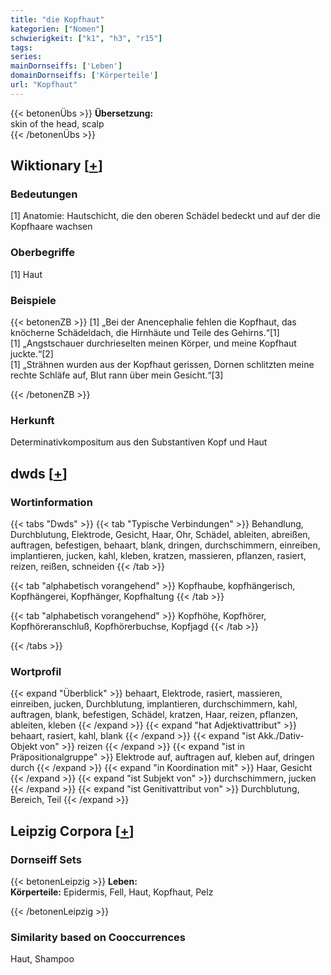 ```yaml
---
title: "die Kopfhaut"
kategorien: ["Nomen"]
schwierigkeit: ["k1", "h3", "r15"]
tags:
series:
mainDornseiffs: ['Leben']
domainDornseiffs: ['Körperteile']
url: "Kopfhaut"
---
```


{{< betonenÜbs >}}
**Übersetzung:**  
skin of the head, scalp  
{{< /betonenÜbs >}}

## Wiktionary [[+](https://de.wiktionary.org/wiki/Kopfhaut)]

### Bedeutungen
[1] Anatomie: Hautschicht, die den oberen Schädel bedeckt und auf der die Kopfhaare wachsen  

### Oberbegriffe
[1] Haut  

### Beispiele
{{< betonenZB >}}
[1] „Bei der Anencephalie fehlen die Kopfhaut, das knöcherne Schädeldach, die Hirnhäute und Teile des Gehirns.“[1]  
[1] „Angstschauer durchrieselten meinen Körper, und meine Kopfhaut juckte.“[2]  
[1] „Strähnen wurden aus der Kopfhaut gerissen, Dornen schlitzten meine rechte Schläfe auf, Blut rann über mein Gesicht.“[3]  

{{< /betonenZB >}}
### Herkunft
Determinativkompositum aus den Substantiven Kopf und Haut  



## dwds [[+](https://www.dwds.de/wb/Kopfhaut)]

### Wortinformation
{{< tabs "Dwds" >}}
{{< tab "Typische Verbindungen" >}}
Behandlung, Durchblutung, Elektrode, Gesicht, Haar, Ohr, Schädel, ableiten, abreißen, auftragen, befestigen, behaart, blank, dringen, durchschimmern, einreiben, implantieren, jucken, kahl, kleben, kratzen, massieren, pflanzen, rasiert, reizen, reißen, schneiden
{{< /tab >}}

{{< tab "alphabetisch vorangehend" >}}
Kopfhaube, kopfhängerisch, Kopfhängerei, Kopfhänger, Kopfhaltung
{{< /tab >}}

{{< tab "alphabetisch vorangehend" >}}
Kopfhöhe, Kopfhörer, Kopfhöreranschluß, Kopfhörerbuchse, Kopfjagd
{{< /tab >}}

{{< /tabs >}}

### Wortprofil
{{< expand "Überblick" >}} behaart, Elektrode, rasiert, massieren, einreiben, jucken, Durchblutung, implantieren, durchschimmern, kahl, auftragen, blank, befestigen, Schädel, kratzen, Haar, reizen, pflanzen, ableiten, kleben {{< /expand >}}
{{< expand "hat Adjektivattribut" >}} behaart, rasiert, kahl, blank {{< /expand >}}
{{< expand "ist Akk./Dativ-Objekt von" >}} reizen {{< /expand >}}
{{< expand "ist in Präpositionalgruppe" >}} Elektrode auf, auftragen auf, kleben auf, dringen durch {{< /expand >}}
{{< expand "in Koordination mit" >}} Haar, Gesicht {{< /expand >}}
{{< expand "ist Subjekt von" >}} durchschimmern, jucken {{< /expand >}}
{{< expand "ist Genitivattribut von" >}} Durchblutung, Bereich, Teil {{< /expand >}}

## Leipzig Corpora [[+](https://corpora.uni-leipzig.de/en/res?word=Kopfhaut&corpusId=deu_newscrawl-public_2018)]

### Dornseiff Sets
{{< betonenLeipzig >}}
**Leben:**  
**Körperteile:** Epidermis, Fell, Haut, Kopfhaut, Pelz  

{{< /betonenLeipzig >}}

### Similarity based on Cooccurrences
Haut, Shampoo

